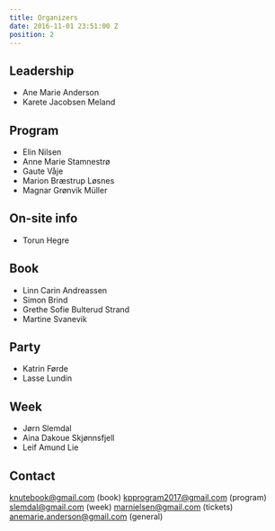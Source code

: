 ```yaml
---
title: Organizers
date: 2016-11-01 23:51:00 Z
position: 2
---
```


## Leadership

- Ane Marie Anderson
- Karete Jacobsen Meland

## Program

- Elin Nilsen
- Anne Marie Stamnestrø
- Gaute Våje
- Marion Bræstrup Løsnes
- Magnar Grønvik Müller

## On-site info

- Torun Hegre

## Book

- Linn Carin Andreassen
- Simon Brind
- Grethe Sofie Bulterud Strand
- Martine Svanevik

## Party

- Katrin Førde
- Lasse Lundin

## Week

- Jørn Slemdal
- Aina Dakoue Skjønnsfjell
- Leif Amund Lie

## Contact

knutebook@gmail.com (book)
kpprogram2017@gmail.com (program)
slemdal@gmail.com (week)
marnielsen@gmail.com (tickets)
anemarie.anderson@gmail.com (general)

